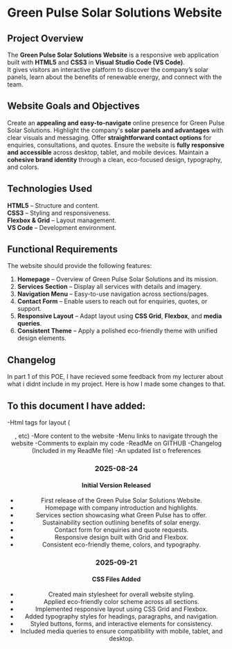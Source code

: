 # Green Pulse Solar Solutions Website

## Project Overview

The **Green Pulse Solar Solutions Website** is a responsive web application built with **HTML5** and **CSS3** in **Visual Studio Code (VS Code)**.  
It gives visitors an interactive platform to discover the company’s solar panels, learn about the benefits of renewable energy, and connect with the team.



## Website Goals and Objectives
Create an **appealing and easy-to-navigate** online presence for Green Pulse Solar Solutions.
Highlight the company's **solar panels and advantages** with clear visuals and messaging.
Offer **straightforward contact options** for enquiries, consultations, and quotes.
Ensure the website is **fully responsive and accessible** across desktop, tablet, and mobile devices.
Maintain a **cohesive brand identity** through a clean, eco-focused design, typography, and colors.



## Technologies Used
**HTML5** – Structure and content.  
**CSS3** – Styling and responsiveness.  
**Flexbox & Grid** – Layout management.  
**VS Code** – Development environment. 



## Functional Requirements
The website should provide the following features:  

1. **Homepage** – Overview of Green Pulse Solar Solutions and its mission.  
2. **Services Section** – Display all services with details and imagery.  
3. **Navigation Menu** – Easy-to-use navigation across sections/pages.  
4. **Contact Form** – Enable users to reach out for enquiries, quotes, or support.  
6. **Responsive Layout** – Adapt layout using **CSS Grid**, **Flexbox**, and **media queries**.  
7. **Consistent Theme** – Apply a polished eco-friendly theme with unified design elements. 



## Changelog
In part 1 of this POE, I have recieved some feedback from my lecturer about what i didnt include in my project. Here is how I made some changes to that. 

## To this document I have added:
-Html tags for layout (<header>, <body> etc)
-More content to the website
-Menu links to navigate through the website
-Comments to explain my code
-ReadMe on GITHUB
-Changelog (Included in my ReadMe file)
-An updated list o freferences

### 2025-08-24
#### Initial Version Released
- First release of the Green Pulse Solar Solutions Website.  
- Homepage with company introduction and highlights.  
- Services section showcasing what Green Pulse has to offer.  
- Sustainability section outlining benefits of solar energy.  
- Contact form for enquiries and quote requests.  
- Responsive design built with Grid and Flexbox.  
- Consistent eco-friendly theme, colors, and typography. 

### 2025-09-21  
#### CSS Files Added  
- Created main stylesheet for overall website styling.  
- Applied eco-friendly color scheme across all sections.  
- Implemented responsive layout using CSS Grid and Flexbox.  
- Added typography styles for headings, paragraphs, and navigation.  
- Styled buttons, forms, and interactive elements for consistency.  
- Included media queries to ensure compatibility with mobile, tablet,  and desktop.  